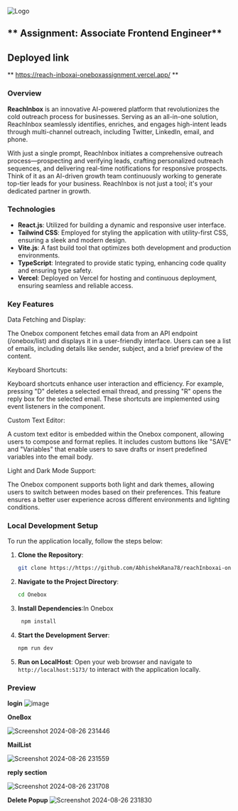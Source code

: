 ![Logo](https://github.com/user-attachments/assets/11f6d9de-acd1-40b6-8d71-d885388ba808)

## ** Assignment: Associate Frontend Engineer**

## Deployed link 

**  https://reach-inboxai-oneboxassignment.vercel.app/  **


### **Overview**

**ReachInbox** is an innovative AI-powered platform that revolutionizes the cold outreach process for businesses. Serving as an all-in-one solution, ReachInbox seamlessly identifies, enriches, and engages high-intent leads through multi-channel outreach, including Twitter, LinkedIn, email, and phone. 

With just a single prompt, ReachInbox initiates a comprehensive outreach process—prospecting and verifying leads, crafting personalized outreach sequences, and delivering real-time notifications for responsive prospects. Think of it as an AI-driven growth team continuously working to generate top-tier leads for your business. ReachInbox is not just a tool; it's your dedicated partner in growth.

### **Technologies**

- **React.js**: Utilized for building a dynamic and responsive user interface.
- **Tailwind CSS**: Employed for styling the application with utility-first CSS, ensuring a sleek and modern design.
- **Vite.js**: A fast build tool that optimizes both development and production environments.
- **TypeScript**: Integrated to provide static typing, enhancing code quality and ensuring type safety.
- **Vercel**: Deployed on Vercel for hosting and continuous deployment, ensuring seamless and reliable access.

### **Key Features**

Data Fetching and Display:

The Onebox component fetches email data from an API endpoint (/onebox/list) and displays it in a user-friendly interface. Users can see a list of emails, including details like sender, subject, and a brief preview of the content.

Keyboard Shortcuts:

Keyboard shortcuts enhance user interaction and efficiency. For example, pressing "D" deletes a selected email thread, and pressing "R" opens the reply box for the selected email. These shortcuts are implemented using event listeners in the component.

Custom Text Editor:

A custom text editor is embedded within the Onebox component, allowing users to compose and format replies. It includes custom buttons like "SAVE" and "Variables" that enable users to save drafts or insert predefined variables into the email body.

Light and Dark Mode Support:

The Onebox component supports both light and dark themes, allowing users to switch between modes based on their preferences. This feature ensures a better user experience across different environments and lighting conditions.









### **Local Development Setup**

To run the application locally, follow the steps below:

1. **Clone the Repository**:
   ```bash
   git clone https://https://github.com/AbhishekRana78/reachInboxai-oneboxassignment.git
   ```

2. **Navigate to the Project Directory**:
   ```bash
   cd Onebox
   ```

3. **Install Dependencies**:In Onebox
   ```bash
    npm install
   ```

4. **Start the Development Server**:
   ```bash
   npm run dev
   ```

5. **Run on LocalHost**:
   Open your web browser and navigate to `http://localhost:5173/` to interact with the application locally.

### **Preview**

**login**
![image](https://github.com/user-attachments/assets/11172e5b-3fbd-46e1-909a-e9e9e8657b73)

**OneBox**

![Screenshot 2024-08-26 231446](https://github.com/user-attachments/assets/eb60a569-f480-47c9-8372-579af534db4e)




**MailList**

![Screenshot 2024-08-26 231559](https://github.com/user-attachments/assets/55f22def-799e-4a05-a890-61078d45b749)



**reply section**

![Screenshot 2024-08-26 231708](https://github.com/user-attachments/assets/098f2396-0488-40cb-9344-50194343616c)

**Delete Popup**
![Screenshot 2024-08-26 231830](https://github.com/user-attachments/assets/3c5ed497-833e-4191-99f6-4ead7239e515)




